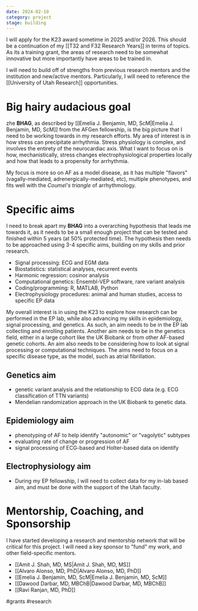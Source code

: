 ```yaml
---
date: 2024-02-10
category: project
stage: building
---
```


I will apply for the K23 award sometime in 2025 and/or 2026. 
This should be a continuation of my [[T32 and F32 Research Years]] in terms of topics. 
As its a training grant, the areas of research need to be somewhat innovative but more importantly have areas to be trained in.

I will need to build off of strengths from previous research mentors and the institution and new/active mentors. 
Particularly, I will need to reference the [[University of Utah Research]] opportunities.

# Big hairy audacious goal

zhe **BHAG**, as described by [[Emelia J. Benjamin, MD, ScM|Emelia J. Benjamin, MD, ScM]] from the AFGen fellowship, is the big picture that I need to be working towards in my research efforts.
My area of interest is in how stress can precipitate arrhythmia.
Stress physiology is complex, and involves the entirety of the neurocardiac axis. 
What I want to focus on is how, mechanistically, stress changes electrophysiological properties locally and how that leads to a propensity for arrhythmia.

My focus is more so on AF as a model disease, as it has multiple "flavors" (vagally-mediated, adrenergically-mediated, etc), multiple phenotypes, and fits well with the *Coumel's triangle* of arrhythmology.

# Specific aims

I need to break apart my __BHAG__ into a overarching hypothesis that leads me towards it, as it needs to be a small enough project that can be tested and finished within 5 years (at 50% protected time).
The hypothesis then needs to be approached using 3-4 specific aims, building on my skills and prior research.

- Signal processing: ECG and EGM data
- Biostatistics: statistical analyses, recurrent events
- Harmonic regression: cosinor analysis
- Computational genetics: Ensembl-VEP software, rare variant analysis
- Coding/programming: R, MATLAB, Python
- Electrophysiology procedures: animal and human studies, access to specific EP data

My overall interest is in using the K23 to explore how research can be performed in the EP lab, while also advancing my skills in epidemiology, signal processing, and genetics. 
As such, an aim needs to be in the EP lab collecting and enrolling patients. 
Another aim needs to be in the genetics field, either in a large cohort like the UK Biobank or from other AF-based genetic cohorts.
An aim also needs to be considering how to look at signal processing or computational techniques.
The aims need to focus on a specific disease type, as the model, such as atrial fibrillation.

## Genetics aim

- genetic variant analysis and the relationship to ECG data (e.g. ECG classification of TTN variants)
- Mendelian randomization approach in the UK Biobank to genetic data.

## Epidemiology aim 

- phenotyping of AF to help identify "autonomic" or "vagolytic" subtypes
- evaluating rate of change or progression of AF
- signal processing of ECG-based and Holter-based data on identify

## Electrophysiology aim

- During my EP fellowship, I will need to collect data for my in-lab based aim, and must be done with the support of the Utah faculty. 

# Mentorship, Coaching, and Sponsorship

I have started developing a research and mentorship network that will be critical for this project. I will need a key sponsor to "fund" my work, and other field-specific mentors.

- [[Amit J. Shah, MD, MS|Amit J. Shah, MD, MS]] 
- [[Alvaro Alonso, MD, PhD|Alvaro Alonso, MD, PhD]]
- [[Emelia J. Benjamin, MD, ScM|Emelia J. Benjamin, MD, ScM]]
- [[Dawood Darbar, MD, MBChB|Dawood Darbar, MD, MBChB]]
- [[Ravi Ranjan, MD, PhD]]





#grants
#research 

